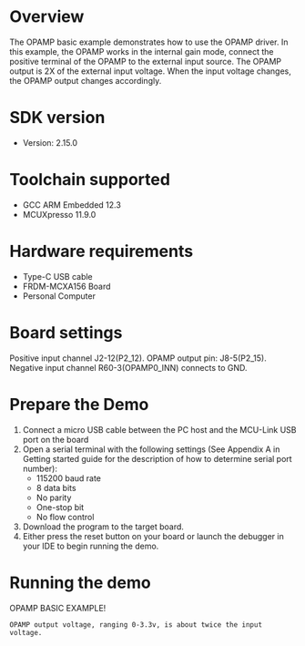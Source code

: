 Overview
========

The OPAMP basic example demonstrates how to use the OPAMP driver. In this example, the OPAMP works in the internal gain mode,
connect the positive terminal of the OPAMP to the external input source. The OPAMP output is 2X of the external input voltage.
When the input voltage changes, the OPAMP output changes accordingly.

SDK version
===========
- Version: 2.15.0

Toolchain supported
===================
- GCC ARM Embedded  12.3
- MCUXpresso  11.9.0

Hardware requirements
=====================
- Type-C USB cable
- FRDM-MCXA156 Board
- Personal Computer

Board settings
==============
Positive input channel J2-12(P2_12).
OPAMP output pin: J8-5(P2_15).
Negative input channel R60-3(OPAMP0_INN) connects to GND.

Prepare the Demo
================
1.  Connect a micro USB cable between the PC host and the MCU-Link USB port on the board
2.  Open a serial terminal with the following settings (See Appendix A in Getting started guide for the description of how to determine serial port number):
    - 115200 baud rate
    - 8 data bits
    - No parity
    - One-stop bit
    - No flow control
3.  Download the program to the target board.
4.  Either press the reset button on your board or launch the debugger in your IDE to begin running the demo.

Running the demo
================
OPAMP BASIC EXAMPLE!


~~~~~~~~~~~~~~~~~~~~~~~~~~~~~~~~~~~~
OPAMP output voltage, ranging 0-3.3v, is about twice the input voltage. 
